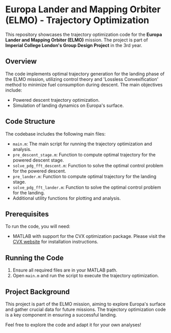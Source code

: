 # Europa Lander and Mapping Orbiter (ELMO) - Trajectory Optimization

This repository showcases the trajectory optimization code for the **Europa Lander and Mapping Orbiter (ELMO)** mission. The project is part of **Imperial College London's Group Design Project** in the 3rd year.

## Overview

The code implements optimal trajectory generation for the landing phase of the ELMO mission, utilizing control theory and 'Lossless Convexification' method to minimize fuel consumption during descent. The main objectives include:

- Powered descent trajectory optimization.
- Simulation of landing dynamics on Europa's surface.

## Code Structure

The codebase includes the following main files:

- `main.m`: The main script for running the trajectory optimization and analysis.
- `pre_descent_stage.m`: Function to compute optimal trajectory for the powered descent stage.
- `solve_pdg_fft_descent.m`: Function to solve the optimal control problem for the powered descent.
- `pre_lander.m`: Function to compute optimal trajectory for the landing stage.
- `solve_pdg_fft_lander.m`: Function to solve the optimal control problem for the landing.
- Additional utility functions for plotting and analysis.

## Prerequisites

To run the code, you will need:

- MATLAB with support for the CVX optimization package. Please visit the [CVX website](http://cvxr.com/cvx/) for installation instructions.

## Running the Code

1. Ensure all required files are in your MATLAB path.
2. Open `main.m` and run the script to execute the trajectory optimization.

## Project Background

This project is part of the ELMO mission, aiming to explore Europa's surface and gather crucial data for future missions. The trajectory optimization code is a key component in ensuring a successful landing.

Feel free to explore the code and adapt it for your own analyses!
